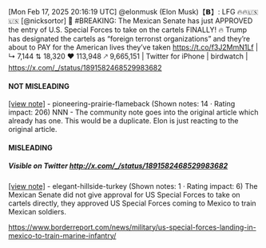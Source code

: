 [Mon Feb 17, 2025 20:16:19 UTC] @elonmusk (Elon Musk)【𝗕】: LFG 🔥🔥🇺🇸🇺🇸 [@nicksortor] 🚨 #BREAKING: The Mexican Senate has just APPROVED the entry of U.S. Special Forces to take on the cartels FINALLY! 🔥 Trump has designated the cartels as “foreign terrorıst organizations” and they’re about to PAY for the American lives they’ve taken https://t.co/f3J2MmN1Lf | ↳ 7,144 ⇅ 18,320 ♥ 113,948 🡕 9,665,151 | Twitter for iPhone | birdwatch | https://x.com/_/status/1891582468529983682

#### NOT MISLEADING

[[view note]](https://x.com/i/birdwatch/n/1891670668720144792) - pioneering-prairie-flameback (Shown notes: 14 · Rating impact: 206)
NNN - The community note goes into the original article which already has one. This would be a duplicate. Elon is just reacting to the original article. 

#### MISLEADING
##### Visible on Twitter http://x.com/_/status/1891582468529983682
[[view note]](https://x.com/i/birdwatch/n/1891629066630901930) - elegant-hillside-turkey (Shown notes: 1 · Rating impact: 6)
The Mexican Senate did not give approval for US Special Forces to take on cartels directly, they approved US Special Forces coming to Mexico to train Mexican soldiers. 

https://www.borderreport.com/news/military/us-special-forces-landing-in-mexico-to-train-marine-infantry/
